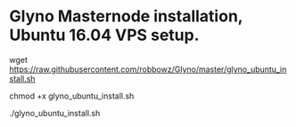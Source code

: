 # Glyno Masternode installation, Ubuntu 16.04 VPS setup.

wget https://raw.githubusercontent.com/robbowz/Glyno/master/glyno_ubuntu_install.sh

chmod +x glyno_ubuntu_install.sh

./glyno_ubuntu_install.sh
